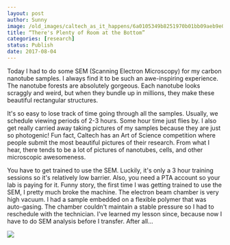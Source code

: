 ```yaml
---
layout: post
author: Sunny
image: /old_images/caltech_as_it_happens/6a0105349b8251970b01bb09aeb9e0970d.jpg
title: “There's Plenty of Room at the Bottom” 
categories: [research]
status: Publish
date: 2017-08-04
---
```



Today I had to do some SEM (Scanning Electron Microscopy) for my carbon nanotube samples. I always find it to be such an awe-inspiring experience. The nanotube forests are absolutely gorgeous. Each nanotube looks scraggly and weird, but when they bundle up in millions, they make these beautiful rectangular structures.

It's so easy to lose track of time going through all the samples. Usually, we schedule viewing periods of 2-3 hours. Some hour time just flies by. I also get really carried away taking pictures of my samples because they are just so photogenic! Fun fact, Caltech has an Art of Science competition where people submit the most beautiful pictures of their research. From what I hear, there tends to be a lot of pictures of nanotubes, cells, and other microscopic awesomeness.

You have to get trained to use the SEM. Luckily, it's only a 3 hour training sessions so it's relatively low barrier. Also, you need a PTA account so your lab is paying for it. Funny story, the first time I was getting trained to use the SEM, I pretty much broke the machine. The electron beam chamber is very high vacuum. I had a sample embedded on a flexible polymer that was auto-gasing. The chamber couldn't maintain a stable pressure so I had to reschedule with the technician. I've learned my lesson since, because now I have to do SEM analysis before I transfer. After all...


![](/old_images/caltech_as_it_happens/6a0105349b8251970b01b8d295d616970c.png)
